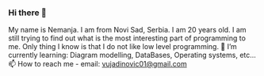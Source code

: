 ### Hi there 👋
My name is Nemanja. I am from Novi Sad, Serbia. I am 20 years old.
I am still trying to find out what is the most interesting part of programming to me. Only thing I know is that I do not like low level programming.
🌱 I’m currently learning: Diagram modelling, DataBases, Operating systems, etc...
📫 How to reach me - email: vujadinovic01@gmail.com
